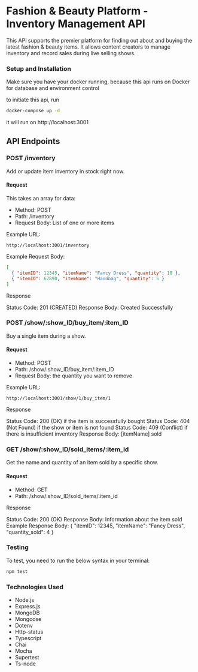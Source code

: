# Fashion & Beauty Platform - Inventory Management API

This API supports the premier platform for finding out about and buying the latest fashion & beauty items. It allows content creators to manage inventory and record sales during live selling shows.

### Setup and Installation
Make sure you have your docker running, because this api runs on Docker for database and environment control

to initiate this api, run 

```bash
docker-compose up -d
```

it will run on http://localhost:3001

## API Endpoints

### POST /inventory

Add or update item inventory in stock right now.

#### Request
This takes an array for data:

- Method: POST
- Path: /inventory
- Request Body: List of one or more items

Example URL: 
```text
http://localhost:3001/inventory
```

Example Request Body:
```json
[
  { "itemID": 12345, "itemName": "Fancy Dress", "quantity": 10 },
  { "itemID": 67890, "itemName": "Handbag", "quantity": 5 }
]
```

Response

Status Code: 201 (CREATED)
Response Body: Created Successfully


### POST /show/:show_ID/buy_item/:item_ID

Buy a single item during a show.

#### Request

- Method: POST
- Path: /show/:show_ID/buy_item/:item_ID
- Request Body: the quantity you want to remove

Example URL: 
```text
http://localhost:3001/show/1/buy_item/1
```

Response

Status Code: 200 (OK) if the item is successfully bought
Status Code: 404 (Not Found) if the show or item is not found
Status Code: 409 (Conflict) if there is insufficient inventory
Response Body: [itemName] sold


### GET /show/:show_ID/sold_items/:item_id

Get the name and quantity of an item sold by a specific show.

#### Request

- Method: GET
- Path: /show/:show_ID/sold_items/:item_id

Response

Status Code: 200 (OK)
Response Body: Information about the item sold
Example Response Body:
{ "itemID": 12345, "itemName": "Fancy Dress", "quantity_sold": 4 }

### Testing
To test, you need to run the below syntax in your terminal:

```bash
npm test
```

### Technologies Used
- Node.js
- Express.js
- MongoDB
- Mongoose
- Dotenv
- Http-status
- Typescript
- Chai
- Mocha
- Supertest
- Ts-node
